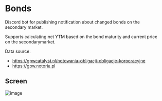 # Bonds

Discord bot for publishing notification about changed bonds on the secondary market.

Supports calculating net YTM based on the bond maturity and current price on the secondarymarket.

Data source:
- https://gpwcatalyst.pl/notowania-obligacji-obligacje-korporacyjne
- https://gpw.notoria.pl

## Screen
![image](https://user-images.githubusercontent.com/9254709/195995723-89bc45bf-eb0d-471d-b753-62852b877cc2.png)

